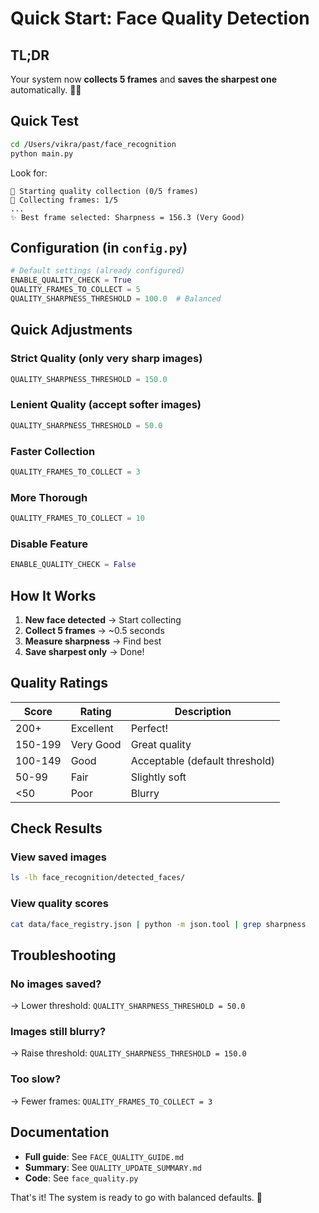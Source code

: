 # Quick Start: Face Quality Detection

## TL;DR

Your system now **collects 5 frames** and **saves the sharpest one** automatically. 📸✨

## Quick Test

```bash
cd /Users/vikra/past/face_recognition
python main.py
```

Look for:
```
📸 Starting quality collection (0/5 frames)
📸 Collecting frames: 1/5
...
✨ Best frame selected: Sharpness = 156.3 (Very Good)
```

## Configuration (in `config.py`)

```python
# Default settings (already configured)
ENABLE_QUALITY_CHECK = True
QUALITY_FRAMES_TO_COLLECT = 5
QUALITY_SHARPNESS_THRESHOLD = 100.0  # Balanced
```

## Quick Adjustments

### Strict Quality (only very sharp images)
```python
QUALITY_SHARPNESS_THRESHOLD = 150.0
```

### Lenient Quality (accept softer images)
```python
QUALITY_SHARPNESS_THRESHOLD = 50.0
```

### Faster Collection
```python
QUALITY_FRAMES_TO_COLLECT = 3
```

### More Thorough
```python
QUALITY_FRAMES_TO_COLLECT = 10
```

### Disable Feature
```python
ENABLE_QUALITY_CHECK = False
```

## How It Works

1. **New face detected** → Start collecting
2. **Collect 5 frames** → ~0.5 seconds
3. **Measure sharpness** → Find best
4. **Save sharpest only** → Done!

## Quality Ratings

| Score | Rating | Description |
|-------|--------|-------------|
| 200+ | Excellent | Perfect! |
| 150-199 | Very Good | Great quality |
| 100-149 | Good | Acceptable (default threshold) |
| 50-99 | Fair | Slightly soft |
| <50 | Poor | Blurry |

## Check Results

### View saved images
```bash
ls -lh face_recognition/detected_faces/
```

### View quality scores
```bash
cat data/face_registry.json | python -m json.tool | grep sharpness
```

## Troubleshooting

### No images saved?
→ Lower threshold: `QUALITY_SHARPNESS_THRESHOLD = 50.0`

### Images still blurry?
→ Raise threshold: `QUALITY_SHARPNESS_THRESHOLD = 150.0`

### Too slow?
→ Fewer frames: `QUALITY_FRAMES_TO_COLLECT = 3`

## Documentation

- **Full guide**: See `FACE_QUALITY_GUIDE.md`
- **Summary**: See `QUALITY_UPDATE_SUMMARY.md`
- **Code**: See `face_quality.py`

That's it! The system is ready to go with balanced defaults. 🚀

